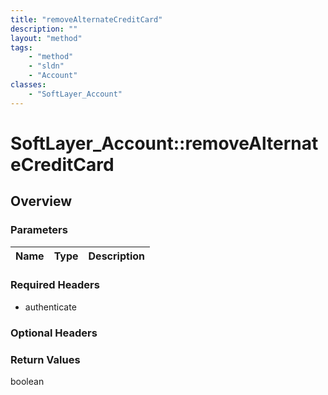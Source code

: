```yaml
---
title: "removeAlternateCreditCard"
description: ""
layout: "method"
tags:
    - "method"
    - "sldn"
    - "Account"
classes:
    - "SoftLayer_Account"
---
```

# SoftLayer_Account::removeAlternateCreditCard
## Overview 


### Parameters 
|Name | Type | Description |
| --- | --- | --- |


### Required Headers
* authenticate

### Optional Headers

### Return Values
boolean

